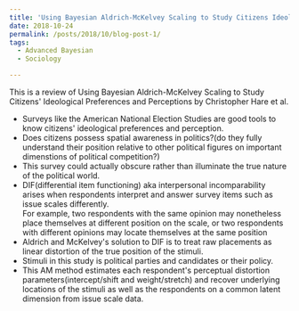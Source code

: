 ```yaml
---
title: 'Using Bayesian Aldrich-McKelvey Scaling to Study Citizens Ideological Preferences and Perceptions'
date: 2018-10-24
permalink: /posts/2018/10/blog-post-1/
tags:
  - Advanced Bayesian 
  - Sociology

---
```


This is a review of Using Bayesian Aldrich-McKelvey Scaling to Study Citizens' Ideological Preferences and Perceptions by Christopher Hare et al. 

- Surveys like the American National Election Studies are good tools to know citizens' ideological preferences and perception. 
- Does citizens possess spatial awareness in politics?(do they fully understand their position relative to other political figures on important dimenstions of political competition?)
- This survey could actually obscure rather than illuminate the true nature of the political world. 
- DIF(differential item functioning) aka interpersonal incomparability arises when respondents interpret and answer survey items such as issue scales differently.  
  For example, two respondents with the same opinion may nonetheless place themselves at different position on the scale, or two respondents with different opinions may locate themselves at the same position
- Aldrich and McKelvey's solution to DIF is to treat raw placements as linear distortion of the true position of the stimuli.
- Stimuli in this study is political parties and candidates or their policy. 
- This AM method estimates each respondent's perceptual distortion parameters(intercept/shift and weight/stretch) and 
  recover underlying locations of the stimuli as well as the respondents on a common latent dimension from issue scale data. 




